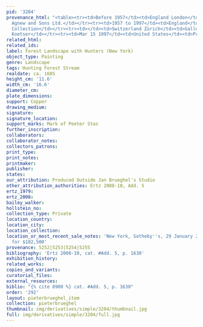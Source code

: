 ```yaml
---
pid: '3204'
provenance_html: "<table><tr><td>Before 1957</td><td>England London</td><td>Thomas
  Agnew and Sons Ltd.</td></tr><tr><td>1957 to 1997</td><td>England</td><td>Private
  Collection</td></tr><tr><td></td><td>Switzerland Zürich</td><td>Gallery David M.
  Koetser</td></tr><tr><td>Mar 15 1997</td><td>United States</td><td>Private Collection</td></tr></table>"
related_html: 
related_ids: 
label: Forest Landscape with Hunters (New York)
object_type: Painting
genre: Landscape
tags: Hunting Forest Stream
realdate: ca. 1605
height_cm: '11.6'
width_cm: '16.6'
diameter_cm: 
plate_dimensions: 
support: Copper
drawing_medium: 
signature: 
signature_location: 
support_marks: Mark of Peeter Stas
further_inscription: 
collaborators: 
collaborator_notes: 
collectors_patrons: 
print_type: 
print_notes: 
printmaker: 
publisher: 
states: 
our_attribution: Produced Outside Jan Brueghel's Studio
other_attribution_authorities: Ertz 2008-10, Add. 5
ertz_1979: 
ertz_2008: 
bailey_walker: 
hollstein_no: 
collection_type: Private
location_country: 
location_city: 
location_collection: 
location_or_most_recent_sale_notes: 'New York, Sotheby''s, 29 January 2009, lot #10
  for $182,500'
provenance: 5252|5253|5254|5255
bibliography: 'Ertz 2008-10, cat. #Add. 5, p. 1630'
exhibition_history: 
related_works: 
copies_and_variants: 
curatorial_files: 
external_resources: 
biblio: "{% cite 8900 %} cat. #Add. 5, p. 1630"
order: '292'
layout: pieterbrueghel_item
collection: pieterbrueghel
thumbnail: img/derivatives/simple/3204/thumbnail.jpg
full: img/derivatives/simple/3204/full.jpg
---
```

